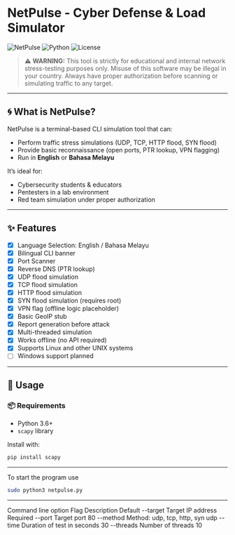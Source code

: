 # NetPulse - Cyber Defense & Load Simulator

![NetPulse](https://img.shields.io/badge/status-educational-red?style=flat-square)
![Python](https://img.shields.io/badge/python-3.6%2B-blue.svg)
![License](https://img.shields.io/badge/license-MIT-green.svg)

> ⚠️ **WARNING:** This tool is strictly for educational and internal network stress-testing purposes only. Misuse of this software may be illegal in your country. Always have proper authorization before scanning or simulating traffic to any target.

---

## 🌀 What is NetPulse?

NetPulse is a terminal-based CLI simulation tool that can:
- Perform traffic stress simulations (UDP, TCP, HTTP flood, SYN flood)
- Provide basic reconnaissance (open ports, PTR lookup, VPN flagging)
- Run in **English** or **Bahasa Melayu**

It’s ideal for:
- Cybersecurity students & educators
- Pentesters in a lab environment
- Red team simulation under proper authorization

---

## ✨ Features

- [x] Language Selection: English / Bahasa Melayu
- [x] Bilingual CLI banner
- [x] Port Scanner
- [x] Reverse DNS (PTR lookup)
- [x] UDP flood simulation
- [x] TCP flood simulation
- [x] HTTP flood simulation
- [x] SYN flood simulation (requires root)
- [x] VPN flag (offline logic placeholder)
- [x] Basic GeoIP stub
- [x] Report generation before attack
- [x] Multi-threaded simulation
- [x] Works offline (no API required)
- [x] Supports Linux and other UNIX systems
- [ ] Windows support planned

---

## 🚀 Usage

### 📦 Requirements

- Python 3.6+
- `scapy` library

Install with:

```bash
pip install scapy
```
---
To start the program use
```bash
sudo python3 netpulse.py
```
---
Command line option
Flag	      Description         	             Default
--target	Target IP address	                   Required
--port	     Target port	                       80
--method 	 Method: udp, tcp, http, syn	         udp
--time     Duration of test in seconds           30
--threads	 Number of threads	                   10

